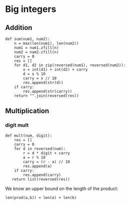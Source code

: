 # Big integers

## Addition

```
def sum(num1, num2):
    n = max(len(num1), len(num2))
    num1 = num1.zfill(n)
    num2 = num2.zfill(n)
    carry = 0
    res = []
    for d1, d2 in zip(reversed(num1), reversed(num2)):
        x = int(d1) + int(d2) + carry
        d = x % 10
        carry = x // 10
        res.append(str(d))
    if carry:
        res.append(str(carry))
    return "".join(reversed(res))
```

## Multiplication

### digit mult

```
def mult(num, digit):
    res = []
    carry = 0
    for d in reversed(num):
        r = d * digit + carry
        a = r % 10
        carry = (r - a) // 10
        res.append(a)
    if carry:
        res.append(carry)
   return list(reversed(res))
```

We know an upper bound on the length of the product:

  `len(prod(a,b)) < len(a) + len(b)`





